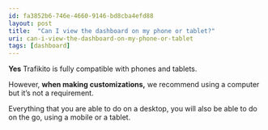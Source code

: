 ```yaml
---
id: fa3852b6-746e-4660-9146-bd8cba4efd88
layout: post
title:  "Can I view the dashboard on my phone or tablet?"
uri: can-i-view-the-dashboard-on-my-phone-or-tablet
tags: [dashboard]
---
```


**Yes** Trafikito is fully compatible with phones and tablets.

<!--more-->

However, **when making customizations,** we recommend using a computer but it’s not a requirement. 

Everything that you are able to do on a desktop, you will also be able to do on the go, using a mobile or a tablet.